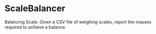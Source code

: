 # ScaleBalancer
Balancing Scale: Given a CSV file of weighing scales, report the masses required to achieve a balance.
